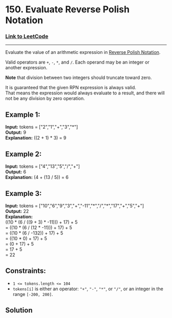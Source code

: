 # 150. Evaluate Reverse Polish Notation
### <a href="https://leetcode.com/problems/evaluate-reverse-polish-notation/">Link to LeetCode</a>
---
Evaluate the value of an arithmetic expression in [Reverse Polish Notation](http://en.wikipedia.org/wiki/Reverse_Polish_notation).

Valid operators are `+`, `-`, `*`, and `/`. Each operand may be an integer or another expression.

**Note** that division between two integers should truncate toward zero.

It is guaranteed that the given RPN expression is always valid.<br>
That means the expression would always evaluate to a result, and there will not be any division by zero operation.

## **Example 1:**

**Input:** tokens = \["2","1","+","3","\*"\]<br>
**Output:** 9<br>
**Explanation:** ((2 + 1) \* 3) = 9<br>

## **Example 2:**

**Input:** tokens = \["4","13","5","/","+"\]<br>
**Output:** 6<br>
**Explanation:** (4 + (13 / 5)) = 6<br>

## **Example 3:**

**Input:** tokens = \["10","6","9","3","+","-11","\*","/","\*","17","+","5","+"\]<br>
**Output:** 22<br>
**Explanation:** <br>
((10 \* (6 / ((9 + 3) \* -11))) + 17) + 5 <br>
= ((10 \* (6 / (12 \* -11))) + 17) + 5<br>
= ((10 \* (6 / -132)) + 17) + 5<br>
= ((10 \* 0) + 17) + 5<br>
= (0 + 17) + 5<br>
= 17 + 5<br>
= 22<br>

## **Constraints:**

*   `1 <= tokens.length <= 104`
*   `tokens[i]` is either an operator: `"+"`, `"-"`, `"*"`, or `"/"`, or an integer in the range `[-200, 200]`.

## Solution
